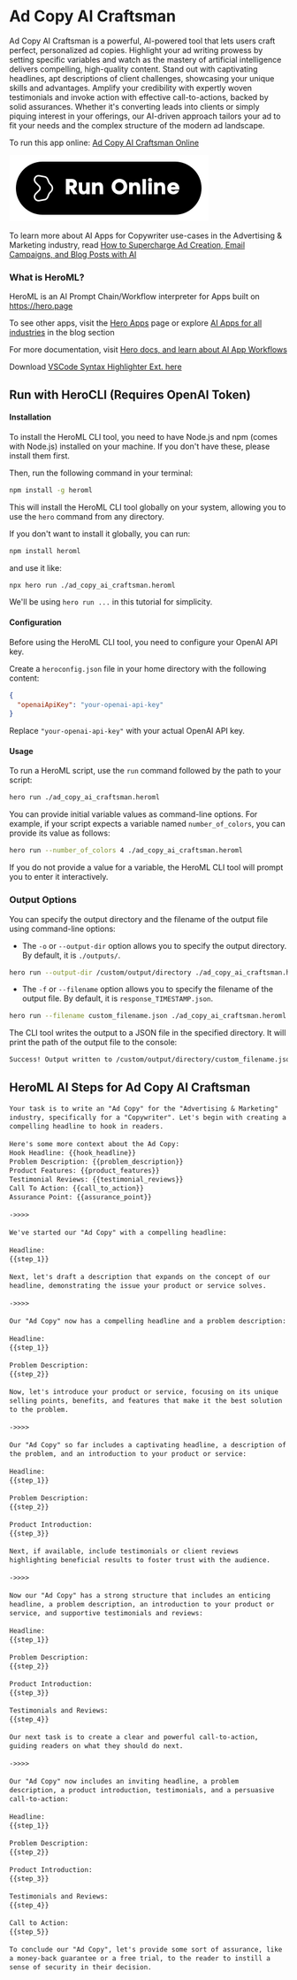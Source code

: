 # Ad Copy AI Craftsman

Ad Copy AI Craftsman is a powerful, AI-powered tool that lets users craft perfect, personalized ad copies. Highlight your ad writing prowess by setting specific variables and watch as the mastery of artificial intelligence delivers compelling, high-quality content. Stand out with captivating headlines, apt descriptions of client challenges, showcasing your unique skills and advantages. Amplify your credibility with expertly woven testimonials and invoke action with effective call-to-actions, backed by solid assurances. Whether it's converting leads into clients or simply piquing interest in your offerings, our AI-driven approach tailors your ad to fit your needs and the complex structure of the modern ad landscape.

To run this app online: [Ad Copy AI Craftsman Online](https://hero.page/app/ad-copy-ai-craftsman-ai-driven-ad-creation-mastery/zt4Bcuxgv9VhkFeIP46F)

[![Run Ad Copy AI Craftsman Online](/assets/run.svg)](https://hero.page/app/ad-copy-ai-craftsman-ai-driven-ad-creation-mastery/zt4Bcuxgv9VhkFeIP46F)

To learn more about AI Apps for Copywriter use-cases in the Advertising & Marketing industry, read [How to Supercharge Ad Creation, Email Campaigns, and Blog Posts with AI](https://hero.page/blog/ai/advertising-and-marketing/how-to-supercharge-ad-creation-email-campaigns-and-blog-posts-with-ai/170716)

### What is HeroML?
HeroML is an AI Prompt Chain/Workflow interpreter for Apps built on https://hero.page 

To see other apps, visit the [Hero Apps](https://hero.page/apps) page or explore [AI Apps for all industries](https://hero.page/blog) in the blog section

For more documentation, visit [Hero docs, and learn about AI App Workflows](https://hero.page/tutorials/introduction-to-heroml)

Download [VSCode Syntax Highlighter Ext. here](https://marketplace.visualstudio.com/items?itemName=hero-page.heroml)

## Run with HeroCLI (Requires OpenAI Token)

#### Installation

To install the HeroML CLI tool, you need to have Node.js and npm (comes with Node.js) installed on your machine. If you don't have these, please install them first. 

Then, run the following command in your terminal:

```bash
npm install -g heroml
```

This will install the HeroML CLI tool globally on your system, allowing you to use the `hero` command from any directory.

If you don't want to install it globally, you can run:

```bash
npm install heroml
```

and use it like:

```bash
npx hero run ./ad_copy_ai_craftsman.heroml
```

We'll be using `hero run ...` in this tutorial for simplicity.

#### Configuration

Before using the HeroML CLI tool, you need to configure your OpenAI API key. 

Create a `heroconfig.json` file in your home directory with the following content:

```json
{
  "openaiApiKey": "your-openai-api-key"
}
```

Replace `"your-openai-api-key"` with your actual OpenAI API key.

#### Usage

To run a HeroML script, use the `run` command followed by the path to your script:

```bash
hero run ./ad_copy_ai_craftsman.heroml
```

You can provide initial variable values as command-line options. For example, if your script expects a variable named `number_of_colors`, you can provide its value as follows:

```bash
hero run --number_of_colors 4 ./ad_copy_ai_craftsman.heroml
```

If you do not provide a value for a variable, the HeroML CLI tool will prompt you to enter it interactively.

### Output Options

You can specify the output directory and the filename of the output file using command-line options:

- The `-o` or `--output-dir` option allows you to specify the output directory. By default, it is `./outputs/`.

```bash
hero run --output-dir /custom/output/directory ./ad_copy_ai_craftsman.heroml
```

- The `-f` or `--filename` option allows you to specify the filename of the output file. By default, it is `response_TIMESTAMP.json`.

```bash
hero run --filename custom_filename.json ./ad_copy_ai_craftsman.heroml
```

The CLI tool writes the output to a JSON file in the specified directory. It will print the path of the output file to the console:

```bash
Success! Output written to /custom/output/directory/custom_filename.json
```


## HeroML AI Steps for Ad Copy AI Craftsman
```
Your task is to write an "Ad Copy" for the "Advertising & Marketing" industry, specifically for a "Copywriter". Let's begin with creating a compelling headline to hook in readers.

Here's some more context about the Ad Copy:
Hook Headline: {{hook_headline}}
Problem Description: {{problem_description}}
Product Features: {{product_features}}
Testimonial Reviews: {{testimonial_reviews}}
Call To Action: {{call_to_action}}
Assurance Point: {{assurance_point}}

->>>>

We've started our "Ad Copy" with a compelling headline:

Headline:
{{step_1}}

Next, let's draft a description that expands on the concept of our headline, demonstrating the issue your product or service solves.

->>>>

Our "Ad Copy" now has a compelling headline and a problem description:

Headline:
{{step_1}}

Problem Description:
{{step_2}}

Now, let's introduce your product or service, focusing on its unique selling points, benefits, and features that make it the best solution to the problem.

->>>>

Our "Ad Copy" so far includes a captivating headline, a description of the problem, and an introduction to your product or service:

Headline:
{{step_1}}

Problem Description:
{{step_2}}

Product Introduction:
{{step_3}}

Next, if available, include testimonials or client reviews highlighting beneficial results to foster trust with the audience.

->>>>

Now our "Ad Copy" has a strong structure that includes an enticing headline, a problem description, an introduction to your product or service, and supportive testimonials and reviews:

Headline:
{{step_1}}

Problem Description:
{{step_2}}

Product Introduction:
{{step_3}}

Testimonials and Reviews:
{{step_4}}

Our next task is to create a clear and powerful call-to-action, guiding readers on what they should do next.

->>>>

Our "Ad Copy" now includes an inviting headline, a problem description, a product introduction, testimonials, and a persuasive call-to-action:

Headline:
{{step_1}} 

Problem Description:
{{step_2}}

Product Introduction:
{{step_3}}

Testimonials and Reviews:
{{step_4}}

Call to Action:
{{step_5}}

To conclude our "Ad Copy", let's provide some sort of assurance, like a money-back guarantee or a free trial, to the reader to instill a sense of security in their decision.


```

